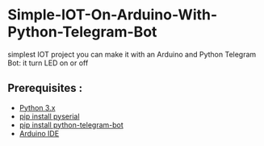 # Simple-IOT-On-Arduino-With-Python-Telegram-Bot

simplest IOT project you can make it with an Arduino and Python Telegram Bot: it turn LED on or off

## Prerequisites :
- [Python 3.x](https:www.python.org)
- [pip install pyserial](https://pypi.org/project/pyserial/)
- [pip install python-telegram-bot](https://pypi.org/project/python-telegram-bot/)
- [Arduino IDE](https://www.arduino.cc/en/software)



